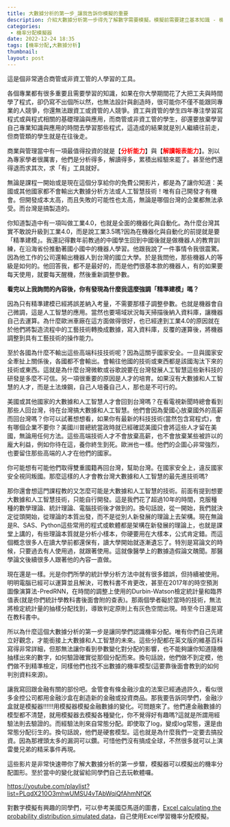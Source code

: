 ```yaml
---
title: 大數據分析的第一步_讓我告訴你模擬的重要
description: 介紹大數據分析第一步得先了解數字需要模擬。模擬前需要建立基本知識 - 機率分配，而後才有模擬。模擬還有很多需要注意的，但當我們在數字體系下運行時，以數字特徵為主。
categories:
 - 機率分配模擬器
date: 2022-12-24 18:35
tags: [機率分配,大數據分析]
thumbnail: 
layout: post
---
```


這是個非常適合商管或非資工管的人學習的工具。

各個專業都有很多重要且需要學習的知識，如果在你大學期間花了大把工夫與時間學了程式，卻仍寫不出個所以然，也無法設計與創造時，很可能你不僅不能跟同專業的人競爭，你還無法跟資工或資管的人競爭。資工與資管的學生四年專注學習寫程式或與程式相關的基礎理論與應用，而商管或非資工管的學生，卻還要放棄學習自己專業知識與應用的時間去學習那些程式，這造成的結果就是別人繼續往前走，但商管類的學生就是在往後走。

商業與管理當中有一項最值得投資的就是【<b><font color='red'>分析能力</font></b>】與【<b><font color='red'>解讀報表能力</font></b>】。別以為專家學者很厲害，他們是分析得多，解讀得多，累積出經驗來罷了。甚至他們還得退而求其次，求「有」工具就好。

無論是課程一開始或是現在這個分享給你的免費公開影片，都是為了讓你知道：美國或其他國家都不會輸出大數據分析方法或人工智慧技術！唯有自己開發才有機會。但開發成本太高，而且失敗的可能性也太高，無論是哪個台灣的企業都無法承受。而台灣是搞製造的。

你知道製造中有一項叫做工業4.0，也就是全面的機器化與自動化。為什麼台灣其實不敢說升級到工業4.0，而是說工業3.5嗎?因為在機器化與自動化的前提就是要「精準建模」。我還記得數年前教過的中國學生回到中國後就是做機器人的教育訓練，在沿海省份推動著國小國中的機器人學習。他跟我說了一件事情令我很震驚。因為他工作的公司還輸出機器人到台灣的國立大學。於是我問他，那些機器人的等級是如何的。他回答我，都不是最好的，而是他們很基本款的機器人，有的如果要每天使用，就要每天醒機，然後重新調整參數。

**看完以上我詢問的內容後，你有發現為什麼我這麼強調「精準建模」嗎？**

因為只有精準建模已經將誤差納入考量，不需要那樣子調整參數。也就是機器會自己微調，這是人工智慧的應用。當然也要場域狀況每天掃描後納入資料庫，讓機器自己去運算。為什麼歐洲車廠在這方面做得很好，也已經達到工業4.0的原因就在於他們將製造流程中的工藝技術轉換成數據，寫入資料庫，反覆的運算後，將機器調整到具有工藝技術的操作能力。

至於各國為什麼不輸出這些高端科技技術呢？因為這關乎國家安全。一旦與國家安全牽扯上關係後，各國都不會輸出。會輸往他國的技術或東西都是該國淘汰下來的技術或東西。這就是為什麼台灣微軟或谷歌說要在台灣發展人工智慧這些新科技的研發是多麼不可信。另一項很重要的原因是人才的培育。如果沒有大數據和人工智慧的人才，而是土法煉鋼，自己人培養自己人，那也是不可行的。

美國或其他國家的大數據和人工智慧人才會回到台灣嗎？在看電視新聞時總會看到那些人回台灣，待在台灣搞大數據和人工智慧。他們會因為愛國心放棄國外的高薪而回台灣嗎？你可以試著想想看，如果你有最新的科技技術(當然包含寫程式)，會有哪個企業不要你？美國川普總統當政時就已經確認美國只會將這些人才留在美國，無論用任何方法。這些高端技術人才不會放棄高薪，也不會放棄某些被許以的龐大利益，例如你待在這，養你終生到死。歐洲也一樣。他們的企圖心非常強烈，也要留住那些高端的人才在他們的國家。

你可能想有可能他們取得雙重國籍再回台灣，幫助台灣。在國家安全上，違反國家安全視同叛國。那麼這樣的人才會教台灣大數據和人工智慧的最先進技術嗎?

那你還會想這門課程教的又怎麼可能是大數據和人工智慧的技術。前面有提到想要大數據和人工智慧技術，只能自行開發。這是我們花了超過10年的時間，克服種種的數學理論、統計理論、電腦技術後才做到的。換句話說，從一開始，我們就決定從頭開始，從理論的本質出發，而不是從別人新發展的理論上去架構。現在無論是R、SAS、Python這些常用的程式或軟體都是架構在新發展的理論上，也就是課堂上講的，有些理論本質就是分析小樣本，你硬要用在大樣本，公式肯定錯。而這個概念很多人在讀大學前都還保有，讀大學開始就逐漸遺忘了。特別是寫論文的時候，只要過去有人使用過，就跟著使用。這就像醫學上的數據造假論文醜聞。那醫學論文後續很多人跟著他的內容一直做。

現在還是一樣。光是你們所學的統計學分析方法中就有很多錯誤，但持續被使用。明明電腦已經可以運算並且解決，可教科書不肯更改，甚至在2017年的時空預測圖像演算法-PredRNN，在時間的調整上使用的Durbin-Watson檢定統計量和臨界值表(就是你們統計學教科書後面會附的查表)。那兩個學者礙於當時的技術，無法將檢定統計量的抽樣分配找到，導致判定原則上有灰色空間出現。時至今日還是寫在教科書中。

所以為什麼這個大數據分析的第一步是讓同學們認識機率分配。唯有你們自己先建立好觀念，才能銜接上大數據和人工智慧的未來。這些分配都在英文版的維基百科寫得非常詳細，但那無法讓你看到參數變化對分配的影響，也不能夠讓你知道隨機抽樣出來的數字，如何驗證確實從那個分配而來。換句話說，他們做不到定模，他們做不到精準檢定，同樣他們也找不出數據的機率模型(這要靠後面會教到的如何判別資料來源)。

讓我寫回跟金融有關的部份吧。金管會有條金融沙盒的法案已經通過許久，看似很多金控公司都用金融沙盒在創造新的金融或投資商品。那我要告訴同學們，金融沙盒就是模擬器!!!!!!用模擬器模擬金融數據的變化。可問題來了。他們連金融數據的模型都不清楚，就用模擬器去模擬各種變化，你不覺得好有趣嗎?這就是所謂用經驗法則去驗證的。而經驗法則來自常態分配。即使取了log，變成log常態，還是由常態分配衍生的。換句話說，他們是硬套模型。這也就是為什麼我們一定要去搞投資。因為那裡頭太多的漏洞可以鑽。可惜他們沒有搞成全球，不然很多就可以上演雷曼兄弟的精采事件再現。

這些影片是非常快速帶你了解大數據分析的第一步驟，模擬器可以模擬出的機率分配圖形。至於當中的變化就留給同學們自己去玩軟體囉。

https://youtube.com/playlist?list=PLqdX210O3mhwUMSU4vTAbWqiQfAhmNfQK

對數字模擬有興趣的同學們，可以參考美國亞馬遜的圖書，[Excel calculating the probability distribution simulated data](https://www.amazon.com/dp/B09PFFN622/)，自己使用Excel學習機率分配模擬。 
